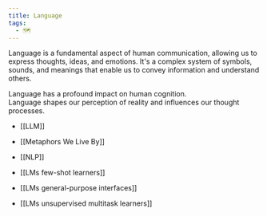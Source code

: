 ```yaml
---
title: Language
tags:
  - 🗺️
---
```


Language is a fundamental aspect of human communication, allowing us to express thoughts, ideas, and emotions. It's a complex system of symbols, sounds, and meanings that enable us to convey information and understand others.  

Language has a profound impact on human cognition.  
Language shapes our perception of reality and influences our thought processes.  

- [[LLM]]
- [[Metaphors We Live By]]
- [[NLP]]

- [[LMs few-shot learners]]
- [[LMs general-purpose interfaces]]
- [[LMs unsupervised multitask learners]]
